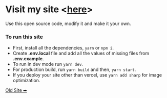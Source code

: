 # Visit my site <[here](https://subash-portfolio.vercel.app/)>

Use this open source code, modify it and make it your own.

### To run this site

- First, install all the dependencies, `yarn` or `npm i`.
- Create **.env.local** file and add all the values of missing files from **.env.example**.
- To run in dev mode run `yarn dev`.
- For production build, run `yarn build` and then, `yarn start`.
- If you deploy your site other than vercel, use `yarn add sharp` for image optimization.

[Old Site ➡ ](https://chaudharysubash.vercel.app/)

